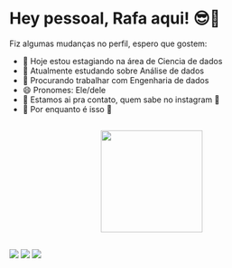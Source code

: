 # Hey pessoal, Rafa aqui! 😎👋
 Fiz algumas mudanças no perfil, espero que gostem:
- 🙌 Hoje estou estagiando na área de Ciencia de dados
- 🌱 Atualmente estudando sobre Análise de dados
- 👯 Procurando trabalhar com Engenharia de dados
- 😄 Pronomes: Ele/dele
- 💬 Estamos ai pra contato, quem sabe no instagram 🤳
- 🌹  Por enquanto é isso 🤞


##


<div align="center">
  <a href="https://github.com/raalfs">
  <img height="180em" src="https://github-readme-stats.vercel.app/api/top-langs/?username=raalfs&layout=compact&langs_count=7&theme=dark"/>
</div>

  ##
  
<div> 
    <a href="https://instagram.com/raalfs" target="_blank"><img src="https://img.shields.io/badge/-Instagram-%23E4405F?style=for-the-badge&logo=instagram&logoColor=white" target="_blank"></a>
 	<a href="https://www.twitch.tv/raalfs" target="_blank"><img src="https://img.shields.io/badge/Twitch-9146FF?style=for-the-badge&logo=twitch&logoColor=white" target="_blank"></a>
  <a href="https://www.linkedin.com/in/rafael-da-cruz-silva-23b4a91a7/" target="_blank"><img src="https://img.shields.io/badge/-LinkedIn-%230077B5?style=for-the-badge&logo=linkedin&logoColor=white" target="_blank"></a> 
</div>

##

